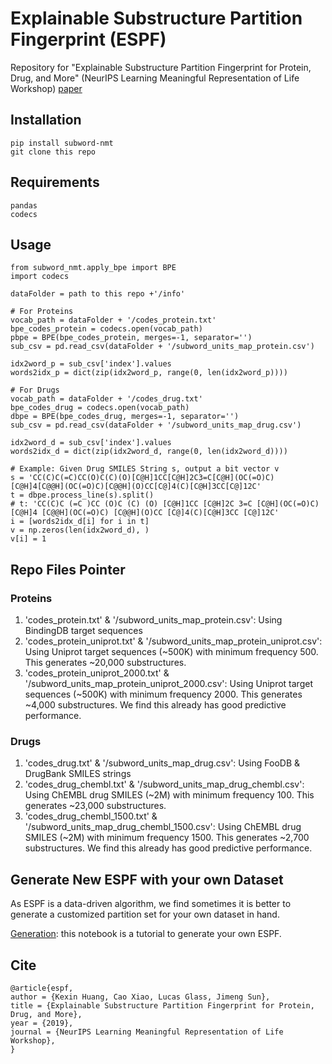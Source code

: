 # Explainable Substructure Partition Fingerprint (ESPF)
Repository for "Explainable Substructure Partition Fingerprint for Protein, Drug, and More" (NeurIPS Learning Meaningful Representation of Life Workshop) [paper](https://github.com/kexinhuang12345/ESPF/blob/master/paper.pdf)

## Installation
```
pip install subword-nmt
git clone this repo
```

## Requirements 
```
pandas
codecs
```

## Usage
```
from subword_nmt.apply_bpe import BPE
import codecs

dataFolder = path to this repo +'/info'

# For Proteins
vocab_path = dataFolder + '/codes_protein.txt'
bpe_codes_protein = codecs.open(vocab_path)
pbpe = BPE(bpe_codes_protein, merges=-1, separator='')
sub_csv = pd.read_csv(dataFolder + '/subword_units_map_protein.csv')

idx2word_p = sub_csv['index'].values
words2idx_p = dict(zip(idx2word_p, range(0, len(idx2word_p))))

# For Drugs
vocab_path = dataFolder + '/codes_drug.txt'
bpe_codes_drug = codecs.open(vocab_path)
dbpe = BPE(bpe_codes_drug, merges=-1, separator='')
sub_csv = pd.read_csv(dataFolder + '/subword_units_map_drug.csv')

idx2word_d = sub_csv['index'].values
words2idx_d = dict(zip(idx2word_d, range(0, len(idx2word_d))))

# Example: Given Drug SMILES String s, output a bit vector v
s = 'CC(C)C(=C)CC(O)C(C)(O)[C@H]1CC[C@H]2C3=C[C@H](OC(=O)C)[C@H]4[C@@H](OC(=O)C)[C@@H](O)CC[C@]4(C)[C@H]3CC[C@]12C'
t = dbpe.process_line(s).split()
# t: 'CC(C)C (=C )CC (O)C (C) (O) [C@H]1CC [C@H]2C 3=C [C@H](OC(=O)C) [C@H]4 [C@@H](OC(=O)C) [C@@H](O)CC [C@]4(C)[C@H]3CC [C@]12C'
i = [words2idx_d[i] for i in t]
v = np.zeros(len(idx2word_d), )
v[i] = 1

```

## Repo Files Pointer
### Proteins
1. 'codes_protein.txt' & '/subword_units_map_protein.csv': Using BindingDB target sequences 
2. 'codes_protein_uniprot.txt' & '/subword_units_map_protein_uniprot.csv': Using Uniprot target sequences (~500K) with minimum frequency 500. This generates ~20,000 substructures.
3. 'codes_protein_uniprot_2000.txt' & '/subword_units_map_protein_uniprot_2000.csv': Using Uniprot target sequences (~500K) with minimum frequency 2000. This generates ~4,000 substructures. We find this already has good predictive performance.

### Drugs
1. 'codes_drug.txt' & '/subword_units_map_drug.csv': Using FooDB & DrugBank SMILES strings 
2. 'codes_drug_chembl.txt' & '/subword_units_map_drug_chembl.csv': Using ChEMBL drug SMILES (~2M) with minimum frequency 100. This generates ~23,000 substructures.
3. 'codes_drug_chembl_1500.txt' & '/subword_units_map_drug_chembl_1500.csv': Using ChEMBL drug SMILES (~2M) with minimum frequency 1500. This generates ~2,700 substructures. We find this already has good predictive performance.

## Generate New ESPF with your own Dataset
As ESPF is a data-driven algorithm, we find sometimes it is better to generate a customized partition set for your own dataset in hand.

[Generation](
        ./generate_drug.ipynb
      ): this notebook is a tutorial to generate your own ESPF.

## Cite
```
@article{espf,
author = {Kexin Huang, Cao Xiao, Lucas Glass, Jimeng Sun},
title = {Explainable Substructure Partition Fingerprint for Protein, Drug, and More},
year = {2019},
journal = {NeurIPS Learning Meaningful Representation of Life Workshop},
}

```
